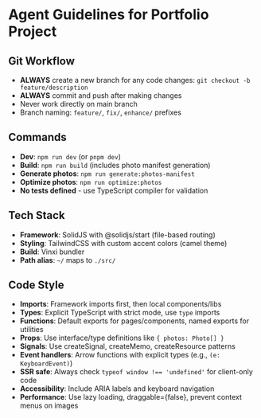 # Agent Guidelines for Portfolio Project

## Git Workflow
- **ALWAYS** create a new branch for any code changes: `git checkout -b feature/description`
- **ALWAYS** commit and push after making changes
- Never work directly on main branch
- Branch naming: `feature/`, `fix/`, `enhance/` prefixes

## Commands
- **Dev**: `npm run dev` (or `pnpm dev`)
- **Build**: `npm run build` (includes photo manifest generation)
- **Generate photos**: `npm run generate:photos-manifest`
- **Optimize photos**: `npm run optimize:photos`
- **No tests defined** - use TypeScript compiler for validation

## Tech Stack
- **Framework**: SolidJS with @solidjs/start (file-based routing)
- **Styling**: TailwindCSS with custom accent colors (camel theme)
- **Build**: Vinxi bundler
- **Path alias**: `~/` maps to `./src/`

## Code Style
- **Imports**: Framework imports first, then local components/libs
- **Types**: Explicit TypeScript with strict mode, use `type` imports
- **Functions**: Default exports for pages/components, named exports for utilities
- **Props**: Use interface/type definitions like `{ photos: Photo[] }`
- **Signals**: Use createSignal, createMemo, createResource patterns
- **Event handlers**: Arrow functions with explicit types (e.g., `(e: KeyboardEvent)`)
- **SSR safe**: Always check `typeof window !== 'undefined'` for client-only code
- **Accessibility**: Include ARIA labels and keyboard navigation
- **Performance**: Use lazy loading, draggable={false}, prevent context menus on images